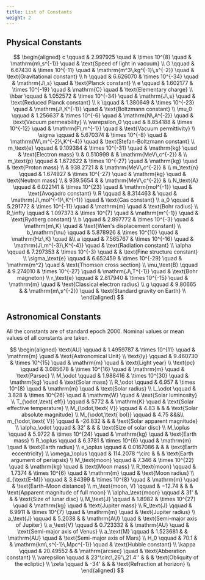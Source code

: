 ```yaml
---
title: List of Constants
weight: 2
---
```


## Physical Constants

$$
\begin{aligned}
c \qquad & 2.997925 \quad & \times 10^{8} \quad & \mathrm{m\,s^{-1}} \quad & \text{Speed of light in vacuum} \\
G \qquad & 6.67430 & \times 10^{-11} \quad & \mathrm{m^3\,kg^{-1}\,s^{-2}} \quad & \text{Gravitational constant} \\
h \qquad & 6.626070 & \times 10^{-34} \quad & \mathrm{J\,s} \quad & \text{Planck constant} \\
e \qquad & 1.602177 & \times 10^{-19} \quad & \mathrm{C} \quad & \text{Elementary charge} \\
\hbar \qquad & 1.052572 & \times 10^{-34} \quad & \mathrm{J\,s} \quad & \text{Reduced Planck constant} \\
k \qquad & 1.380649 & \times 10^{-23} \quad & \mathrm{J\,K^{-1}} \quad & \text{Boltzmann constant} \\
\mu_0 \qquad & 1.256637 & \times 10^{-6} \quad & \mathrm{N\,A^{-2}} \quad & \text{Vacuum permeability} \\
\varepsilon_0 \qquad & 8.854188 & \times 10^{-12} \quad & \mathrm{F\,m^{-1}} \quad & \text{Vacuum permittivity} \\
\sigma \qquad & 5.670374 & \times 10^{-8} \quad & \mathrm{W\,m^{-2}\,K^{-4}} \quad & \text{Stefan-Boltzmann constant} \\
m_\text{e} \qquad & 9.109384 & \times 10^{-31} \quad & \mathrm{kg} \quad & \text{Electron mass} \\ & 0.510999 & & \mathrm{MeV\,c^{-2}} & \\
m_\text{p} \qquad & 1.672622 & \times 10^{-27} \quad & \mathrm{kg} \quad & \text{Proton mass} \\ & 938.2721 & & \mathrm{MeV\,c^{-2}} & \\
m_\text{n} \qquad & 1.674927 & \times 10^{-27} \quad & \mathrm{kg} \quad & \text{Neutron mass} \\ & 939.5654 & & \mathrm{MeV\,c^{-2}} & \\
N_\text{A} \qquad & 6.022141 & \times 10^{23} \quad & \mathrm{mol^{-1}} \quad & \text{Avogadro constant} \\
R \qquad & 8.314463 & \quad & \mathrm{J\,mol^{-1}\,K^{-1}} \quad & \text{Gas constant} \\
a_0 \qquad & 5.291772 & \times 10^{-11} \quad & \mathrm{m} \quad & \text{Bohr radius} \\
R_\infty \qquad & 1.097373 & \times 10^{7} \quad & \mathrm{m^{-1}} \quad & \text{Rydberg constant} \\
b \qquad & 2.897772 & \times 10^{-3} \quad & \mathrm{m\,K} \quad & \text{Wien's displacement constant} \\
b_\mathrm{\nu} \qquad & 5.878926 & \times 10^{10} \quad & \mathrm{Hz\,K} \quad &\\
a \qquad & 7.565767 & \times 10^{-16} \quad & \mathrm{J\,m^{-3}\,K^{-4}} \quad & \text{Radiation constant} \\
\alpha \qquad & 7.297353 & \times 10^{-3} \quad & & \text{Fine structure constant} \\
\sigma_\text{e} \qquad & 6.652459 & \times 10^{-29} \quad & \mathrm{m^2} \quad & \text{Thomson cross section} \\
\mu_\text{B} \qquad & 9.274010 & \times 10^{-27} \quad & \mathrm{J\,T^{-1}} \quad & \text{Bohr magneton} \\
r_\text{e} \qquad & 2.817940 & \times 10^{-15} \quad & \mathrm{m} \quad & \text{Classical electron radius} \\
g \qquad & 9.80665 & & \mathrm{m\,s^{-2}} \quad & \text{Standard gravity on Earth} \\
\end{aligned}
$$

## Astronomical Constants

All the constants are of standard epoch 2000. Nominal values or mean values of all constants are taken.

$$
\begin{aligned}
\text{AU} \qquad & 1.4959787 & \times 10^{11} \quad & \mathrm{m} \quad & \text{Astronomical Unit} \\
\text{ly} \qquad & 9.460730 & \times 10^{15} \quad & \mathrm{m} \quad & \text{Light year} \\
\text{pc} \qquad & 3.085678 & \times 10^{16} \quad & \mathrm{m} \quad & \text{Parsec} \\
M_\odot \qquad & 1.988416 & \times 10^{30} \quad & \mathrm{kg} \quad & \text{Solar mass} \\
R_\odot \qquad & 6.957 & \times 10^{8} \quad & \mathrm{m} \quad & \text{Solar radius} \\
L_\odot \qquad & 3.828 & \times 10^{26} \quad & \mathrm{W} \quad & \text{Solar luminosity} \\
T_{\odot,\text{ eff}} \qquad & 5772 & & \mathrm{K} \quad & \text{Solar effective temperature} \\
M_{\odot,\text{ V}} \qquad & 4.83 & & & \text{Solar absolute magnitude} \\ M_{\odot,\text{ bol}} \qquad & 4.75 &&&\\
m_{\odot,\text{ V}} \qquad & -26.832 & & & \text{Solar apparent magnitude} \\
\alpha_\odot \qquad & 32' & & & \text{Size of solar disc} \\
M_\oplus \qquad & 5.9722 & \times 10^{24} \quad & \mathrm{kg} \quad & \text{Earth mass} \\
R_\oplus \qquad & 6.3781 & \times 10^{6} \quad & \mathrm{m} \quad & \text{Earth radius} \\
e_\oplus \qquad & 0.0167086 & & & \text{Earth eccentricity} \\
\omega_\oplus \qquad & 114.2078 ^\circ & & & \text{Earth argument of periapsis} \\
M_\text{moon} \qquad & 7.346 & \times 10^{22} \quad & \mathrm{kg} \quad & \text{Moon mass} \\
R_\text{moon} \qquad & 1.7374 & \times 10^{6} \quad & \mathrm{m} \quad & \text{Moon radius} \\
d_{\text{E-M}} \qquad & 3.84399 & \times 10^{8} \quad & \mathrm{m} \quad & \text{Earth–Moon distance} \\
m_\text{moon, V} \qquad & −12.74 & & & \text{Apparent magnitude of full moon} \\
\alpha_\text{moon} \qquad & 31' & & & \text{Size of lunar disc} \\
M_\text{J} \qquad & 1.8982 & \times 10^{27} \quad & \mathrm{kg} \quad & \text{Jupiter mass} \\
R_\text{J} \qquad & 6.9911 & \times 10^{7} \quad & \mathrm{m} \quad & \text{Jupiter radius} \\
a_\text{J} \qquad & 5.2038 & & \mathrm{AU} \quad & \text{Semi-major axis of Jupiter} \\
a_\text{V} \qquad & 0.723332 & & \mathrm{AU} \quad & \text{Semi-major axis of Venus} \\
a_\text{M} \qquad & 1.523681 & & \mathrm{AU} \quad & \text{Semi-major axis of Mars} \\
H_0 \qquad & 70.1 & & \mathrm{km\,s^{-1}\,Mpc^{-1}} \quad & \text{Hubble constant} \\
\kappa \qquad & 20.49552 & & \mathrm{arcsec} \quad & \text{Abberation constant} \\
\varepsilon \qquad & 23^\circ\,26'\,21.4'' & & & \text{Obliquity of the ecliptic} \\
\zeta \qquad & -34' & & & \text{Refraction at horizon} \\
\end{aligned}
$$
